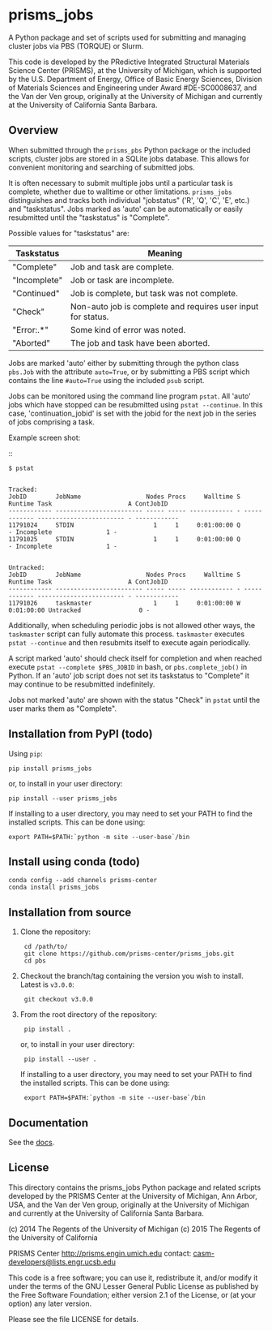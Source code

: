 prisms_jobs
===========

A Python package and set of scripts used for submitting and managing 
cluster jobs via PBS (TORQUE) or Slurm. 

This code is developed by the PRedictive Integrated Structural Materials Science Center (PRISMS), at the University of Michigan, which is supported by the U.S. Department of Energy, Office of Basic Energy Sciences, Division of Materials Sciences and Engineering under Award #DE-SC0008637, and the Van der Ven group, originally at the University of Michigan and 
currently at the University of California Santa Barbara.


## Overview

When submitted through the ``prisms_pbs`` Python package or the included scripts, 
cluster jobs are stored in a SQLite jobs database. This allows for convenient 
monitoring and searching of submitted jobs. 

It is often necessary to submit multiple jobs until a particular task is complete,
whether due to walltime or other limitations. ``prisms_jobs`` distinguishes and 
tracks both individual "jobstatus" ('R', 'Q', 'C', 'E', etc.) and "taskstatus".
Jobs marked as 'auto' can be automatically or easily resubmitted until the 
"taskstatus" is "Complete".

Possible values for "taskstatus" are:

| Taskstatus | Meaning                                                     |
|------------|-------------------------------------------------------------|
|"Complete"  |Job and task are complete.                                   |
|"Incomplete"|Job or task are incomplete.                                  |
|"Continued" |Job is complete, but task was not complete.                  |
|"Check"     |Non-auto job is complete and requires user input for status. |
|"Error:.*"  |Some kind of error was noted.                                |
|"Aborted"   |The job and task have been aborted.                          |


Jobs are marked 'auto' either by submitting through the python class ``pbs.Job`` 
with the attribute ``auto=True``, or by submitting a PBS script which contains 
the line ``#auto=True`` using the included ``psub`` script.  

Jobs can be monitored using the command line program ``pstat``. All 'auto' jobs 
which have stopped can be resubmitted using ``pstat --continue``. In this case, 
'continuation_jobid' is set with the jobid for the next job in the series of jobs
comprising a task.

Example screen shot:

::

    $ pstat


    Tracked:
    JobID        JobName                  Nodes Procs     Walltime S      Runtime Task                     A ContJobID   
    ------------ ------------------------ ----- ----- ------------ - ------------ ------------------------ - ------------
    11791024     STDIN                      1     1     0:01:00:00 Q            - Incomplete               1 -           
    11791025     STDIN                      1     1     0:01:00:00 Q            - Incomplete               1 -           


    Untracked:
    JobID        JobName                  Nodes Procs     Walltime S      Runtime Task                     A ContJobID   
    ------------ ------------------------ ----- ----- ------------ - ------------ ------------------------ - ------------
    11791026     taskmaster                 1     1     0:01:00:00 W   0:01:00:00 Untracked                0 -           

Additionally, when scheduling periodic jobs is not allowed other ways, the 
``taskmaster`` script can fully automate this process. ``taskmaster`` executes 
``pstat --continue`` and then resubmits itself to execute again periodically.

A script marked 'auto' should check itself for completion and when reached execute 
``pstat --complete $PBS_JOBID`` in bash, or ``pbs.complete_job()`` in Python. If 
an 'auto' job script does not set its taskstatus to "Complete" it may continue 
to be resubmitted indefinitely.    

Jobs not marked 'auto' are shown with the status "Check" in ``pstat`` until the user 
marks them as "Complete".


## Installation from PyPI (todo)

Using ``pip``:

    pip install prisms_jobs

or, to install in your user directory:
   
   	pip install --user prisms_jobs
   
If installing to a user directory, you may need to set your PATH to find the installed scripts. This can be done using:
   
   	export PATH=$PATH:`python -m site --user-base`/bin


## Install using conda (todo)

    conda config --add channels prisms-center
    conda install prisms_jobs


## Installation from source

1. Clone the repository:

        cd /path/to/
        git clone https://github.com/prisms-center/prisms_jobs.git
        cd pbs

2. Checkout the branch/tag containing the version you wish to install. Latest is ``v3.0.0``:

        git checkout v3.0.0

2. From the root directory of the repository:

        pip install .
   
   or, to install in your user directory:
   
   		pip install --user .
   
   If installing to a user directory, you may need to set your PATH to find the installed scripts. This can be done using:
   
   		export PATH=$PATH:`python -m site --user-base`/bin


## Documentation

See the [docs](todo).


## License

This directory contains the prisms_jobs Python package and related scripts developed 
by the PRISMS Center at the University of Michigan, Ann Arbor, USA, and
the Van der Ven group, originally at the University of Michigan and 
currently at the University of California Santa Barbara.

(c) 2014 The Regents of the University of Michigan
(c) 2015 The Regents of the University of California

PRISMS Center http://prisms.engin.umich.edu 
contact: casm-developers@lists.engr.ucsb.edu

This code is a free software; you can use it, redistribute it,
and/or modify it under the terms of the GNU Lesser General Public
License as published by the Free Software Foundation; either version
2.1 of the License, or (at your option) any later version.

Please see the file LICENSE for details.


